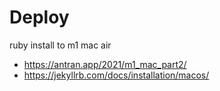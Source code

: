 # Deploy

ruby install to m1 mac air

* <https://antran.app/2021/m1_mac_part2/>
* <https://jekyllrb.com/docs/installation/macos/>
